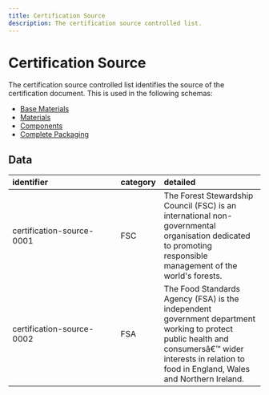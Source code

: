 ```yaml
---
title: Certification Source
description: The certification source controlled list.
---
```


# Certification Source

The certification source controlled list identifies the source of the certification document. This is used in the following schemas:

* [Base Materials](../3_Data_Specification/3_1_Base_Materials.md)
* [Materials](../3_Data_Specification/3_2_Materials.md)
* [Components](../3_Data_Specification/3_3_Components.md)
* [Complete Packaging](../3_Data_Specification/3_4_Complete_Packaging.md)

## Data
|<div style="width:200px">identifier</div>|category|detailed|
|:-|:-|:-|
|certification-source-0001|FSC|The Forest Stewardship Council (FSC) is an international non-governmental organisation dedicated to promoting responsible management of the world's forests.|
|certification-source-0002|FSA|The Food Standards Agency (FSA) is the independent government department working to protect public health and consumersâ€™ wider interests in relation to food in England, Wales and Northern Ireland.|